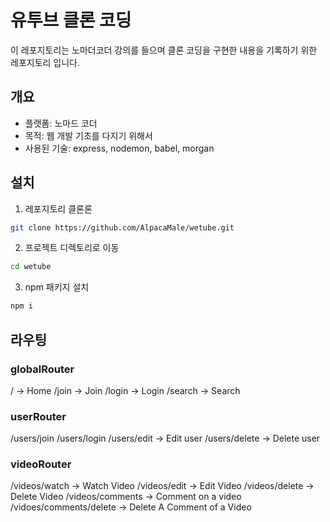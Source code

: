# 유투브 클론 코딩

이 레포지토리는 노마더코더 강의를 들으며 클론 코딩을 구현한 내용을 기록하기 위한 레포지토리 입니다.

## 개요

- 플랫폼: 노마드 코더
- 목적: 웹 개발 기초를 다지기 위해서
- 사용된 기술: express, nodemon, babel, morgan

## 설치

1. 레포지토리 클론론

```bash
git clone https://github.com/AlpacaMale/wetube.git
```

2. 프로젝트 디렉토리로 이동

```bash
cd wetube
```

3. npm 패키지 설치

```bash
npm i
```

## 라우팅

### globalRouter

/ -> Home
/join -> Join
/login -> Login
/search -> Search

### userRouter

/users/join
/users/login
/users/edit -> Edit user
/users/delete -> Delete user

### videoRouter

/videos/watch -> Watch Video
/videos/edit -> Edit Video
/videos/delete -> Delete Video
/videos/comments -> Comment on a video
/vidoes/comments/delete -> Delete A Comment of a Video
